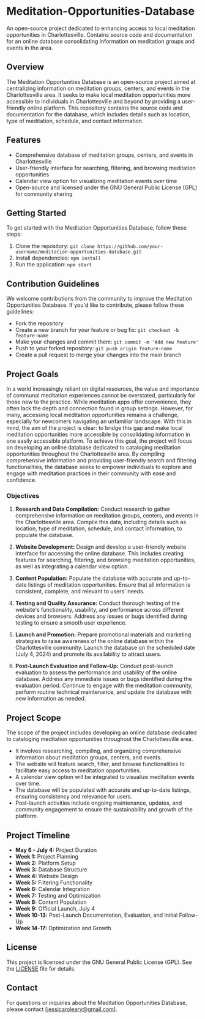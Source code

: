 # Meditation-Opportunities-Database
An open-source project dedicated to enhancing access to local meditation opportunities in Charlottesville. Contains source code and documentation for an online database consolidating information on meditation groups and events in the area.

## Overview
The Meditation Opportunities Database is an open-source project aimed at centralizing information on meditation groups, centers, and events in the Charlottesville area. It seeks to make local meditation opportunities more accessible to individuals in Charlottesville and beyond by providing a user-friendly online platform. This repository contains the source code and documentation for the database, which includes details such as location, type of meditation, schedule, and contact information.

## Features
- Comprehensive database of meditation groups, centers, and events in Charlottesville
- User-friendly interface for searching, filtering, and browsing meditation opportunities
- Calendar view option for visualizing meditation events over time
- Open-source and licensed under the GNU General Public License (GPL) for community sharing

## Getting Started
To get started with the Meditation Opportunities Database, follow these steps:
1. Clone the repository: `git clone https://github.com/your-username/meditation-opportunities-database.git`
2. Install dependencies: `npm install`
3. Run the application: `npm start`

## Contribution Guidelines
We welcome contributions from the community to improve the Meditation Opportunities Database. If you'd like to contribute, please follow these guidelines:
- Fork the repository
- Create a new branch for your feature or bug fix: `git checkout -b feature-name`
- Make your changes and commit them: `git commit -m 'Add new feature'`
- Push to your forked repository: `git push origin feature-name`
- Create a pull request to merge your changes into the main branch

## Project Goals

In a world increasingly reliant on digital resources, the value and importance of communal meditation experiences cannot be overstated, particularly for those new to the practice. While meditation apps offer convenience, they often lack the depth and connection found in group settings. However, for many, accessing local meditation opportunities remains a challenge, especially for newcomers navigating an unfamiliar landscape. With this in mind, the aim of the project is clear: to bridge this gap and make local meditation opportunities more accessible by consolidating information in one easily accessible platform. To achieve this goal, the project will focus on developing an online database dedicated to cataloging meditation opportunities throughout the Charlottesville area. By compiling comprehensive information and providing user-friendly search and filtering functionalities, the database seeks to empower individuals to explore and engage with meditation practices in their community with ease and confidence.

### Objectives
1. **Research and Data Compilation:** Conduct research to gather comprehensive information on meditation groups, centers, and events in the Charlottesville area. Compile this data, including details such as location, type of meditation, schedule, and contact information, to populate the database.

2. **Website Development:** Design and develop a user-friendly website interface for accessing the online database. This includes creating features for searching, filtering, and browsing meditation opportunities, as well as integrating a calendar view option.

3. **Content Population:** Populate the database with accurate and up-to-date listings of meditation opportunities. Ensure that all information is consistent, complete, and relevant to users' needs.

4. **Testing and Quality Assurance:** Conduct thorough testing of the website's functionality, usability, and performance across different devices and browsers. Address any issues or bugs identified during testing to ensure a smooth user experience.

5. **Launch and Promotion:** Prepare promotional materials and marketing strategies to raise awareness of the online database within the Charlottesville community. Launch the database on the scheduled date (July 4, 2024) and promote its availability to attract users.

6. **Post-Launch Evaluation and Follow-Up:** Conduct post-launch evaluation to assess the performance and usability of the online database. Address any immediate issues or bugs identified during the evaluation period. Continue to engage with the meditation community, perform routine technical maintenance, and update the database with new information as needed.

## Project Scope
The scope of the project includes developing an online database dedicated to cataloging meditation opportunities throughout the Charlottesville area.
- It involves researching, compiling, and organizing comprehensive information about meditation groups, centers, and events.
- The website will feature search, filter, and browse functionalities to facilitate easy access to meditation opportunities.
- A calendar view option will be integrated to visualize meditation events over time.
- The database will be populated with accurate and up-to-date listings, ensuring consistency and relevance for users.
- Post-launch activities include ongoing maintenance, updates, and community engagement to ensure the sustainability and growth of the platform.

## Project Timeline

- **May 6 - July 4:** Project Duration
- **Week 1:** Project Planning
- **Week 2:** Platform Setup
- **Week 3:** Database Structure
- **Week 4:** Website Design
- **Week 5:** Filtering Functionality
- **Week 6:** Calendar Integration
- **Week 7:** Testing and Optimization
- **Week 8:** Content Population
- **Week 9:** Official Launch, July 4
- **Week 10-13:** Post-Launch Documentation, Evaluation, and Initial Follow-Up
- **Week 14-17:** Optimization and Growth

## License
This project is licensed under the GNU General Public License (GPL). See the [LICENSE](LICENSE) file for details.

## Contact
For questions or inquiries about the Meditation Opportunities Database, please contact [jessicaroleary@gmail.com].
